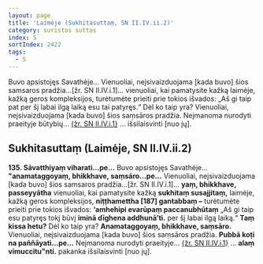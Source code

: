 ```yaml
---
layout: page
title: 'Laimėje (Sukhitasuttaṃ, SN II.IV.ii.2)'
category: suristos suttos
index: S
sortIndex: 2422
tags:
  - S
---
```

Buvo apsistojęs Savathėje... Vienuoliai, neįsivaizduojama \[kada buvo] šios samsaros pradžia...\[žr. SN II.IV.i.1]... vienuoliai, kai pamatysite kažką laimėje, kažką geros kompleksijos, turėtumėte prieiti prie tokios išvados: „Aš gi taip pat per šį labai ilgą laiką esu tai patyręs.“ Dėl ko taip yra? Vienuoliai, neįsivaizduojama \[kada buvo] šios saṃsāros pradžia. Neįmanoma nurodyti praeityje būtybių... <a href="../tinakatthasuttam-zole-ir-sakeles">{žr. SN II.IV.i.1}</a> ... išsilaisvinti \[nuo jų].

## Sukhitasuttaṃ (Laimėje, SN II.IV.ii.2)

**135. Sāvatthiyaṃ viharati…pe…** Buvo apsistojęs Savathėje... **"anamataggoyaṃ, bhikkhave, saṃsāro…pe…** Vienuoliai, neįsivaizduojama \[kada buvo] šios samsaros pradžia...\[žr. SN II.IV.i.1]... **yaṃ, bhikkhave, passeyyātha** vienuoliai, kai pamatysite kažką **sukhitaṃ susajjitaṃ,** laimėje, kažką geros kompleksijos, **niṭṭhamettha \[187] gantabbaṃ –** turėtumėte prieiti prie tokios išvados: **‘amhehipi evarūpaṃ paccanubhūtaṃ** „Aš gi taip esu patyręs tokį būvį **iminā dīghena addhunā’ti.** per šį labai ilgą laiką.“ **Taṃ kissa hetu?** Dėl ko taip yra? **Anamataggoyaṃ, bhikkhave, saṃsāro.** Vienuoliai, neįsivaizduojama \[kada buvo] šios saṃsāros pradžia. **Pubbā koṭi na paññāyati…pe…** Neįmanoma nurodyti praeityje... <a href="../tinakatthasuttam-zole-ir-sakeles">{žr. SN II.IV.i.1}</a> ... **alaṃ vimuccitu"nti.** pakanka išsilaisvinti \[nuo jų].
